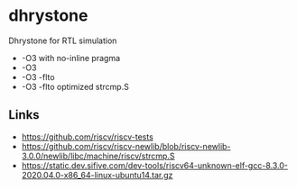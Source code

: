# dhrystone

Dhrystone for RTL simulation

- -O3 with no-inline pragma
- -O3 
- -O3 -flto
- -O3 -flto optimized strcmp.S

## Links

- https://github.com/riscv/riscv-tests
- https://github.com/riscv/riscv-newlib/blob/riscv-newlib-3.0.0/newlib/libc/machine/riscv/strcmp.S
- https://static.dev.sifive.com/dev-tools/riscv64-unknown-elf-gcc-8.3.0-2020.04.0-x86_64-linux-ubuntu14.tar.gz




